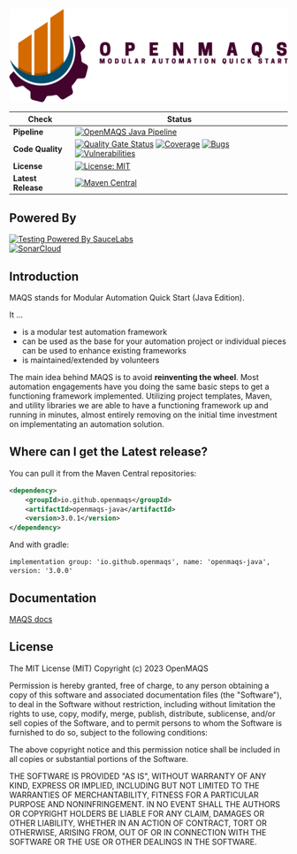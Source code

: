 ![MAQS Logo](https://github.com/OpenMAQS/openmaqs-java/blob/main/docs/resources/maqsfull.png?raw=true)

| Check | Status                                                                                                                                                                                                                                                                                                                                                                                                                                                                                                                                                                                                                                                                   |
|-------|--------------------------------------------------------------------------------------------------------------------------------------------------------------------------------------------------------------------------------------------------------------------------------------------------------------------------------------------------------------------------------------------------------------------------------------------------------------------------------------------------------------------------------------------------------------------------------------------------------------------------------------------------------------------------|
|**Pipeline**| [![OpenMAQS Java Pipeline](https://github.com/OpenMAQS/openmaqs-java/actions/workflows/maven.yml/badge.svg)](https://github.com/OpenMAQS/openmaqs-java/actions/workflows/maven.yml)                                                                                                                                                                                                                                                                                                                                                                                                                                                                                      |
|**Code Quality**| [![Quality Gate Status](https://sonarcloud.io/api/project_badges/measure?project=OpenMAQS_openmaqs-java&metric=alert_status)](https://sonarcloud.io/summary/new_code?id=OpenMAQS_openmaqs-java) [![Coverage](https://sonarcloud.io/api/project_badges/measure?project=OpenMAQS_openmaqs-java&metric=coverage)](https://sonarcloud.io/dashboard?id=OpenMAQS_openmaqs-java) [![Bugs](https://sonarcloud.io/api/project_badges/measure?project=OpenMAQS_openmaqs-java&metric=bugs)](https://sonarcloud.io/dashboard?id=OpenMAQS_openmaqs-java) [![Vulnerabilities](https://sonarcloud.io/api/project_badges/measure?project=OpenMAQS_openmaqs-java&metric=vulnerabilities)](https://sonarcloud.io/dashboard?id=OpenMAQS_openmaqs-dotnet) |
|**License**| [![License: MIT](https://img.shields.io/badge/License-MIT-green.svg)](https://raw.githubusercontent.com/OpenMAQS/maqs-java/main/LICENSE)                                                                                                                                                                                                                                                                                                                                                                                                                                                                                                                                 |
|**Latest Release**| [![Maven Central](https://img.shields.io/maven-central/v/io.github.openmaqs/openmaqs-java?style=plastic)]()                                                                                                                                                                                                                                                                                                                                                                                                                                                                                                                                                              |

## Powered By
[![Testing Powered By SauceLabs](https://opensource.saucelabs.com/images/opensauce/powered-by-saucelabs-badge-white.png?sanitize=true "Testing Powered By SauceLabs")](https://saucelabs.com)  
[![SonarCloud](https://sonarcloud.io/images/project_badges/sonarcloud-white.svg)](https://sonarcloud.io/dashboard?id=OpenMAQS_openmaqs-dotnet)

## Introduction 
MAQS stands for Modular Automation Quick Start (Java Edition).

It …
 - is a modular test automation framework
 - can be used as the base for your automation project or individual pieces can be used to enhance existing frameworks
 - is maintained/extended by volunteers

The main idea behind MAQS is to avoid **reinventing the wheel**. 
Most automation engagements have you doing the same basic steps to get a functioning framework implemented. 
Utilizing project templates, Maven, and utility libraries we are able to have a functioning framework up and running in minutes, almost entirely removing on the initial time investment on implementating an automation solution.

## Where can I get the Latest release?

You can pull it from the Maven Central repositories:
```xml
<dependency>
    <groupId>io.github.openmaqs</groupId>
    <artifactId>openmaqs-java</artifactId>
    <version>3.0.1</version>
</dependency>
```

And with gradle:
```properties
implementation group: 'io.github.openmaqs', name: 'openmaqs-java', version: '3.0.0'
```


## Documentation
[MAQS docs](https://openmaqs.github.io/openmaqs-java/#/)

## License
The MIT License (MIT)
Copyright (c) 2023 OpenMAQS

Permission is hereby granted, free of charge, to any person obtaining a copy of this software and associated documentation files (the "Software"), to deal in the Software without restriction, including without limitation the rights to use, copy, modify, merge, publish, distribute, sublicense, and/or sell copies of the Software, and to permit persons to whom the Software is furnished to do so, subject to the following conditions:

The above copyright notice and this permission notice shall be included in all copies or substantial portions of the Software.

THE SOFTWARE IS PROVIDED "AS IS", WITHOUT WARRANTY OF ANY KIND, EXPRESS OR IMPLIED, INCLUDING BUT NOT LIMITED TO THE WARRANTIES OF MERCHANTABILITY, FITNESS FOR A PARTICULAR PURPOSE AND NONINFRINGEMENT. IN NO EVENT SHALL THE AUTHORS OR COPYRIGHT HOLDERS BE LIABLE FOR ANY CLAIM, DAMAGES OR OTHER LIABILITY, WHETHER IN AN ACTION OF CONTRACT, TORT OR OTHERWISE, ARISING FROM, OUT OF OR IN CONNECTION WITH THE SOFTWARE OR THE USE OR OTHER DEALINGS IN THE SOFTWARE.
